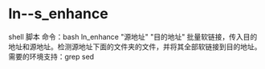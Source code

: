# ln--s_enhance
shell 脚本
命令：bash ln_enhance "源地址" "目的地址"
批量软链接，传入目的地址和源地址。检测源地址下面的文件夹的文件，并将其全部软链接到目的地址。
需要的环境支持：grep sed
